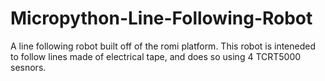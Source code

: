 # Micropython-Line-Following-Robot
A line following robot built off of  the romi platform. This robot is inteneded to follow lines made of electrical tape, and does so using 4 TCRT5000 sesnors.
